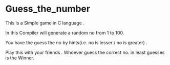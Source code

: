 # Guess_the_number

This is a Simple game in C language .

In this Compiler will generate a random no from 1 to 100.

You have the guess the no by hints(i.e. no is lesser / no is greater) .

Play this with your friends . Whoever guess the correct no. in least guesses is the Winner. 
